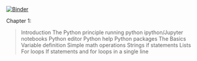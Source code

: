 [![Binder](http://mybinder.org/badge.svg)](http://mybinder.org:/repo/annakweigel/python_tutorial)

Chapter 1:
> Introduction
	The Python principle
	running python
	ipython/Jupyter notebooks
	Python editor
	Python help
	Python packages
> The Basics
	Variable definition
	Simple math operations
	Strings
	if statements
	Lists
	For loops
	If statements and for loops in a single line

